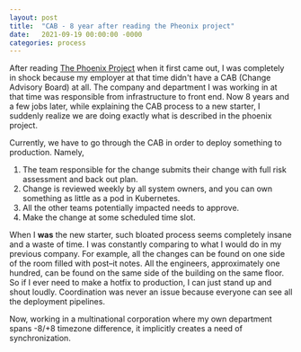 ```yaml
---
layout: post
title:  "CAB - 8 year after reading the Pheonix project"
date:   2021-09-19 00:00:00 -0000
categories: process
---
```


After reading [The Phoenix Project](https://itrevolution.com/the-phoenix-project/) when it first came
out, I was completely in shock because my employer at that time didn't have a CAB (Change Advisory Board)
at all. The company and department I was working in at that time was responsible from infrastructure
to front end. Now 8 years and a few jobs later, while explaining the CAB process to a new starter,
I suddenly realize we are doing exactly what is described in the phoenix project.

Currently, we have to go through the CAB in order to deploy something to production.  Namely,
1. The team responsible for the change submits their change with full risk assessment and back out plan.
2. Change is reviewed weekly by all system owners, and you can own something as little as a pod in Kubernetes.
3. All the other teams potentially impacted needs to approve.
4. Make the change at some scheduled time slot.

When I **was** the new starter, such bloated process seems completely insane and a waste of time. I was
constantly comparing to what I would do in my previous company.  For example, all the changes can be
found on one side of the room filled with post&ndash;it notes. All the engineers, approximately one hundred,
can be found on the same side of the building on the same floor. So if I ever need to make a hotfix to
production, I can just stand up and shout loudly. Coordination was never an issue because everyone can
see all the deployment pipelines.

Now, working in a multinational corporation where my own department spans -8/+8 timezone difference,
it implicitly creates a need of synchronization. 
